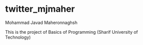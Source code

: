 # twitter_mjmaher
Mohammad Javad Maheronnaghsh

This is the project of Basics of Programming (Sharif University of Technology)
